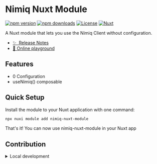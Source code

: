 # Nimiq Nuxt Module

[![npm version][npm-version-src]][npm-version-href]
[![npm downloads][npm-downloads-src]][npm-downloads-href]
[![License][license-src]][license-href]
[![Nuxt][nuxt-src]][nuxt-href]

A Nuxt module that lets you use the Nimiq Client without configuration.

- [✨ &nbsp;Release Notes](/CHANGELOG.md)
- [🏀 Online playground](https://stackblitz.com/github/blouflashdb/nimiq-nuxt-module?file=playground%2Fapp.vue)
<!-- - [📖 &nbsp;Documentation](https://example.com) -->

## Features

<!-- Highlight some of the features your module provide here -->
- 0 Configuration
- useNimiq() composable

## Quick Setup

Install the module to your Nuxt application with one command:

```bash
npx nuxi module add nimiq-nuxt-module
```

That's it! You can now use nimiq-nuxt-module in your Nuxt app


## Contribution

<details>
  <summary>Local development</summary>
  
  ```bash
  # Install dependencies
  npm install
  
  # Generate type stubs
  npm run dev:prepare
  
  # Develop with the playground
  npm run dev
  
  # Build the playground
  npm run dev:build
  
  # Run ESLint
  npm run lint
  
  # Run Vitest
  npm run test
  npm run test:watch
  
  # Release new version
  npm run release
  ```

</details>


<!-- Badges -->
[npm-version-src]: https://img.shields.io/npm/v/nimiq-nuxt-module/latest.svg?style=flat&colorA=020420&colorB=00DC82
[npm-version-href]: https://npmjs.com/package/nimiq-nuxt-module

[npm-downloads-src]: https://img.shields.io/npm/dm/nimiq-nuxt-module.svg?style=flat&colorA=020420&colorB=00DC82
[npm-downloads-href]: https://npm.chart.dev/nimiq-nuxt-module

[license-src]: https://img.shields.io/npm/l/nimiq-nuxt-module.svg?style=flat&colorA=020420&colorB=00DC82
[license-href]: https://npmjs.com/package/nimiq-nuxt-module

[nuxt-src]: https://img.shields.io/badge/Nuxt-020420?logo=nuxt.js
[nuxt-href]: https://nuxt.com
